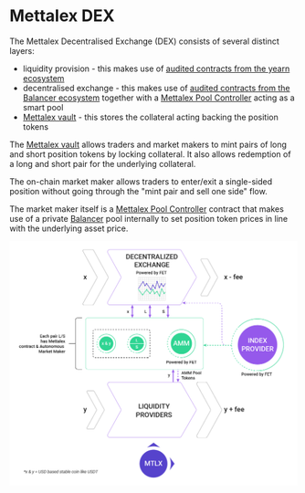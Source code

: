 # Mettalex DEX
The Mettalex Decentralised Exchange (DEX) consists of several distinct layers:

* liquidity provision - this makes use of [audited contracts from the yearn ecosystem](https://github.com/iearn-finance/yearn-audits)
* decentralised exchange - this makes use of [audited contracts from the Balancer ecosystem](https://docs.balancer.finance/protocol/security/audits) together with a [Mettalex Pool Controller](on-chain/pool-controller/contracts/StrategyBalancerMettalexV2.sol) acting as a smart pool
* [Mettalex vault](on-chain/mettalex-vault/contracts/vault/Vault.sol) - this stores the collateral acting backing the position tokens 

The [Mettalex vault](on-chain/mettalex-vault/contracts/vault/Vault.sol) allows traders and market makers to mint pairs of long and short position tokens by locking collateral.  It also allows redemption of a long and short pair for the underlying collateral.

The on-chain market maker allows traders to enter/exit a single-sided position without going through
the "mint pair and sell one side" flow.

The market maker itself is a  [Mettalex Pool Controller](on-chain/pool-controller/contracts/StrategyBalancerMettalexV2.sol) contract 
that makes use of a private [Balancer](https://balancer.finance) pool internally
to set position token prices in line with the underlying asset price.


![Mettalex Outline](mettalex_diagram_outlines_v9p3_white.png "Mettalex Outline")

